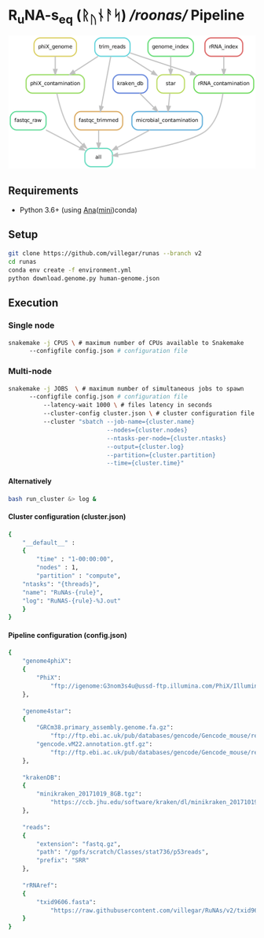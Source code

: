 
# R<sub>u</sub>NA-s<sub>eq</sub> (&#5809;<sub>&#5794;</sub>&#5822;&#5800;&#5835;) */roonas/* Pipeline

![Rule Graph](images/rule-graph.png?raw=true "Rule Graph")
## Requirements
-	Python 3.6+ (using [Ana](https://anaconda.org)([mini](https://docs.conda.io/en/latest/miniconda.html))conda)

## Setup
```bash
git clone https://github.com/villegar/runas --branch v2
cd runas
conda env create -f environment.yml
python download.genome.py human-genome.json
```

## Execution
### Single node
```bash
snakemake -j CPUS \ # maximum number of CPUs available to Snakemake
	  --configfile config.json # configuration file
```

### Multi-node
```bash
snakemake -j JOBS  \ # maximum number of simultaneous jobs to spawn
	  --configfile config.json # configuration file
          --latency-wait 1000 \ # files latency in seconds
          --cluster-config cluster.json \ # cluster configuration file
          --cluster "sbatch --job-name={cluster.name} 
                            --nodes={cluster.nodes} 
                            --ntasks-per-node={cluster.ntasks} 
                            --output={cluster.log} 
                            --partition={cluster.partition} 
                            --time={cluster.time}"
```
#### Alternatively
```bash
bash run_cluster &> log &
```

#### Cluster configuration (cluster.json)
```bash
{
    "__default__" :
    {
        "time" : "1-00:00:00",
        "nodes" : 1,
        "partition" : "compute",
	"ntasks": "{threads}",
	"name": "RuNAs-{rule}",
	"log": "RuNAS-{rule}-%J.out"
    }
}
```

#### Pipeline configuration (config.json)
```bash
{
    "genome4phiX":
    {
        "PhiX": 
            "ftp://igenome:G3nom3s4u@ussd-ftp.illumina.com/PhiX/Illumina/RTA/PhiX_Illumina_RTA.tar.gz"
    },

    "genome4star":
    {
        "GRCm38.primary_assembly.genome.fa.gz": 
            "ftp://ftp.ebi.ac.uk/pub/databases/gencode/Gencode_mouse/release_M22/GRCm38.primary_assembly.genome.fa.gz",
        "gencode.vM22.annotation.gtf.gz": 
            "ftp://ftp.ebi.ac.uk/pub/databases/gencode/Gencode_mouse/release_M22/gencode.vM22.annotation.gtf.gz"
    },

    "krakenDB":
    {
        "minikraken_20171019_8GB.tgz": 
            "https://ccb.jhu.edu/software/kraken/dl/minikraken_20171019_8GB.tgz"
    },

    "reads":
    {
        "extension": "fastq.gz",
        "path": "/gpfs/scratch/Classes/stat736/p53reads",
        "prefix": "SRR"
    },

    "rRNAref":
    {
        "txid9606.fasta": 
            "https://raw.githubusercontent.com/villegar/RuNAs/v2/txid9606.fasta"
    }
}
```
